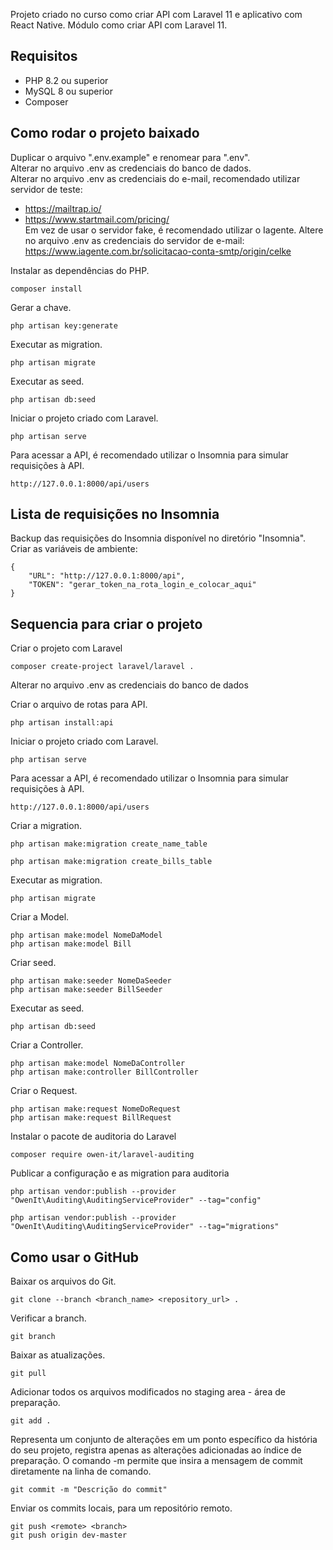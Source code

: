 Projeto criado no curso como criar API com Laravel 11 e aplicativo com React Native. Módulo como criar API com Laravel 11.

## Requisitos

* PHP 8.2 ou superior
* MySQL 8 ou superior
* Composer

## Como rodar o projeto baixado

Duplicar o arquivo ".env.example" e renomear para ".env".<br>
Alterar no arquivo .env as credenciais do banco de dados.<br>
Alterar no arquivo .env as credenciais do e-mail, recomendado utilizar servidor de teste:
* https://mailtrap.io/
* https://www.startmail.com/pricing/<br>
Em vez de usar o servidor fake, é recomendado utilizar o Iagente. Altere no arquivo .env as credenciais do servidor de e-mail: https://www.iagente.com.br/solicitacao-conta-smtp/origin/celke<br>

Instalar as dependências do PHP.
```
composer install
```

Gerar a chave.
```
php artisan key:generate
```

Executar as migration.
```
php artisan migrate
```

Executar as seed.
```
php artisan db:seed
```

Iniciar o projeto criado com Laravel.
```
php artisan serve
```

Para acessar a API, é recomendado utilizar o Insomnia para simular requisições à API.
```
http://127.0.0.1:8000/api/users
```


## Lista de requisições no Insomnia
Backup das requisições do Insomnia disponível no diretório "Insomnia".<br>
Criar as variáveis de ambiente:
```
{
	"URL": "http://127.0.0.1:8000/api",
	"TOKEN": "gerar_token_na_rota_login_e_colocar_aqui"
}
```


## Sequencia para criar o projeto
Criar o projeto com Laravel
```
composer create-project laravel/laravel .
```

Alterar no arquivo .env as credenciais do banco de dados<br>

Criar o arquivo de rotas para API.
```
php artisan install:api
```

Iniciar o projeto criado com Laravel.
```
php artisan serve
```

Para acessar a API, é recomendado utilizar o Insomnia para simular requisições à API.
```
http://127.0.0.1:8000/api/users
```

Criar a migration.
```
php artisan make:migration create_name_table
```
```
php artisan make:migration create_bills_table
```

Executar as migration.
```
php artisan migrate
```

Criar a Model.
```
php artisan make:model NomeDaModel
php artisan make:model Bill
```

Criar seed.
```
php artisan make:seeder NomeDaSeeder
php artisan make:seeder BillSeeder
```

Executar as seed.
```
php artisan db:seed
```

Criar a Controller.
```
php artisan make:model NomeDaController
php artisan make:controller BillController
```

Criar o Request.
```
php artisan make:request NomeDoRequest
php artisan make:request BillRequest
```

Instalar o pacote de auditoria do Laravel
```
composer require owen-it/laravel-auditing
```

Publicar a configuração e as migration para auditoria
```
php artisan vendor:publish --provider "OwenIt\Auditing\AuditingServiceProvider" --tag="config"
```
```
php artisan vendor:publish --provider "OwenIt\Auditing\AuditingServiceProvider" --tag="migrations"
```

## Como usar o GitHub
Baixar os arquivos do Git.
```
git clone --branch <branch_name> <repository_url> .
```

Verificar a branch.
```
git branch 
```

Baixar as atualizações.
```
git pull
```

Adicionar todos os arquivos modificados no staging area - área de preparação.
```
git add .
```

Representa um conjunto de alterações em um ponto específico da história do seu projeto, registra apenas as alterações adicionadas ao índice de preparação.
O comando -m permite que insira a mensagem de commit diretamente na linha de comando.
```
git commit -m "Descrição do commit"
```

Enviar os commits locais, para um repositório remoto.
```
git push <remote> <branch>
git push origin dev-master
```
